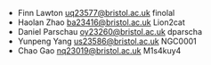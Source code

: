 * Finn Lawton uq23577@bristol.ac.uk finolal
* Haolan Zhao ba23416@bristol.ac.uk Lion2cat
* Daniel Parschau oy23260@bristol.ac.uk dparscha
* Yunpeng Yang us23586@bristol.ac.uk NGC0001
* Chao Gao nq23019@bristol.ac.uk M1s4kuy4